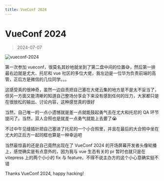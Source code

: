 ```yaml
---
title: VueConf 2024
---
```


# VueConf 2024

> 2024-07-07

![vueconf-2024](/vueconf-2024.webp)

第一次参加 vueconf，很莫名其妙地就坐到了第二盘中间的位置😅，然后第一排最右边就是尤大、托尼和 vue 社区的多位大佬，我左边是一位华为负责前端的高管，正后方是微信的几位同学。。。

这感受真的很神奇，虽然一边自责把自己塞在大佬云集的地方是不是太不妥当了，但另一方面又能清晰的知道自己整场分享会下来没有感到任何的压力，大家都只是在很放松的输出、讨论内容，这种感觉真的很好

当然，自己唯一的一点小遗憾就是差一点就能鼓起勇气去在尤大和托尼的 QA 环节提问了。当然，双人合照也是就差一点勇气就能上去要了😭

不过中午见缝插针把自己塞进了托尼的一个小合照里，并且在最后的大合照中坐在尤大的正后方一起同框也算是一种幸运吧

当然最惊喜的还是自己竟然出现在了 VueConf 2024 的开场屏幕开发者头像轮播上，感觉确实是有点意外的，因为我与 vue 生态有关的 pr 暂时也就只是在 vitepress 上的两个小小的 fix 与 feature，不得不说主办方的这个小心意确实挺不错

Thanks VueConf 2024, happy hacking!
